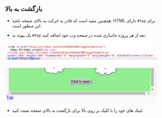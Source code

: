 ## بازگشت به بالا

+ همچنین مفید است که قادر به حرکت به بالای صفحه باشد. HTML دارای `#top` برای این منظور است.

+ یک پیوند به `#top` بعد از هر پروژه جاسازی شده در صفحه وب خود اضافه کنید:

![تصویری](images/showcase-top-code.png)

![تصویری](images/showcase-top-output.png)

+ لینک های خود را با کلیک بر روی بالا برای بازگشت به بالای صفحه تست کنید.